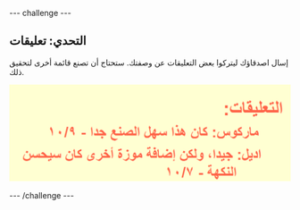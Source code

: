 \--- challenge \---

## التحدي: تعليقات

إسال اصدقاؤك ليتركوا بعض التعليقات عن وصفتك. ستحتاج أن تصنع قائمة أخرى لتحقيق ذلك.

![لقطة شاشة](images/recipe-reviews.png)

\--- /challenge \---